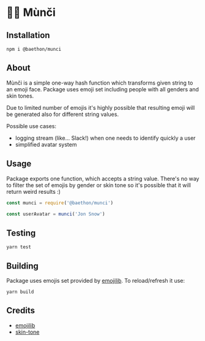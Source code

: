 # 🖤💛 Mùnči

## Installation

```
npm i @baethon/munci
```

## About

Mùnči is a simple one-way hash function which transforms given string to an emoji face. Package uses emoji set including people with all genders and skin tones.

Due to limited number of emojis it's highly possible that resulting emoji will be generated also for different string values.

Possible use cases:
- logging stream (like... Slack!) when one needs to identify quickly a user
- simplified avatar system

## Usage

Package exports one function, which accepts a string value. There's no way to filter the set of emojis by gender or skin tone so it's possible that it will return weird results :)

```js
const munci = require('@baethon/munci')

const userAvatar = munci('Jon Snow')
```

## Testing

```
yarn test
```

## Building

Package uses emojis set provided by [emojilib](https://github.com/muan/emojilib). To reload/refresh it use:

```
yarn build
```

## Credits

- [emojilib](https://github.com/muan/emojilib)
- [skin-tone](https://github.com/sindresorhus/skin-tone)
